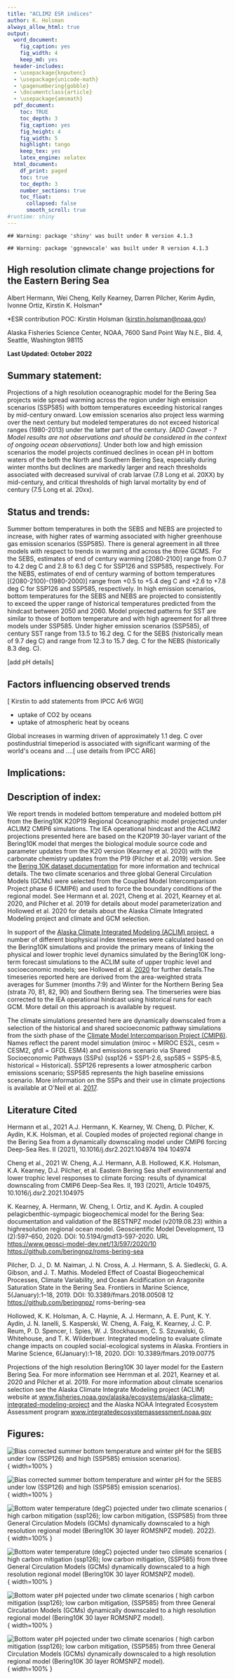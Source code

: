 ```yaml
---
title: "ACLIM2 ESR indices"
author: K. Holsman
always_allow_html: true
output:
  word_document:
    fig_caption: yes
    fig_width: 4
    keep_md: yes
  header-includes:
  - \usepackage{knputenc}
  - \usepackage{unicode-math}
  - \pagenumbering{gobble}
  - \documentclass{article}
  - \usepackage{amsmath}
  pdf_document:
    toc: TRUE
    toc_depth: 3
    fig_caption: yes
    fig_height: 4
    fig_width: 5
    highlight: tango
    keep_tex: yes
    latex_engine: xelatex
  html_document:
    df_print: paged
    toc: true
    toc_depth: 3
    number_sections: true
    toc_float:
      collapsed: false
      smooth_scroll: true
#runtime: shiny
---
```



```
## Warning: package 'shiny' was built under R version 4.1.3
```

```
## Warning: package 'ggnewscale' was built under R version 4.1.3
```




## High resolution climate change projections for the Eastern Bering Sea
Albert Hermann, Wei Cheng, Kelly Kearney, Darren Pilcher, Kerim Aydin, Ivonne Ortiz, Kirstin K. Holsman*

*ESR contribution POC: Kirstin Holsman (kirstin.holsman@noaa.gov)

Alaska Fisheries Science Center, NOAA, 7600 Sand Point Way N.E., Bld. 4, Seattle, Washington 98115

**Last Updated: October 2022** 

## Summary statement:

Projections of a high resolution oceanographic model for the Bering Sea projects wide spread warming across the region under high emission scenarios (SSP585) with bottom temperatures exceeding historical ranges by mid-century onward. Low emission scenarios also project less warming over the next century but modeled temperatures do not exceed historical ranges (1980-2013) under the latter part of the century. *[ADD Caveat - ? Model results are not observations and should be considered in the context of ongoing ocean observations].*
Under both low and high emission scenarios the model projects continued declines in ocean pH in bottom waters of the both the North and Southern Bering Sea, especially during winter months but declines are markedly larger and reach thresholds associated with decreased survival of crab larvae (7.8 Long et al. 20XX) by mid-century, and critical thresholds of high larval mortality by end of century (7.5 Long et al. 20xx). 

## Status and trends:  
Summer bottom temperatures in both the SEBS and NEBS are projected to increase, with higher rates of warming associated with higher greenhouse gas emission scenarios (SSP585). There is general agreement in all three models with respect to trends in warming and across the three GCMS. For the SEBS, estimates of end of century warming [2080-2100] range from 0.7 to 4.2 deg C and 2.8 to 6.1 deg C for SSP126 and SSP585, respectively. For the NEBS, estimates of end of century warming of bottom temperatures [(2080-2100)-(1980-2000)] range from +0.5 to +5.4 deg C and +2.6 to +7.8 deg C for SSP126 and SSP585, respectively. In high emission scenarios, bottom temperatures for the SEBS and NEBS are projected to consistently to exceed the upper range of historical temperatures predicted from the hindcast between 2050 and 2060. Model projected patterns for SST are similar to those of bottom temperature and with high agreement for all three models under SSP585. Under higher emission scenarios (SSP585), of century SST range from 13.5 to 16.2 deg. C for the SEBS (historically mean of 9.7 deg C) and range from 12.3 to 15.7 deg. C for the NEBS (historically 8.3 deg. C). 

[add pH details]

## Factors influencing observed trends
[ Kirstin to add statements from IPCC Ar6 WGI]
* uptake of CO2 by oceans
* uptake of atmospheric heat by oceans 

Global increases in warming driven of approximately 1.1 deg. C over postindustrial timeperiod is associated with significant warming of the world's oceans and ....[ use details from IPCC AR6]

## Implications: 


## Description of index: 

We report trends in modeled bottom temperature and modeled bottom pH from the Bering10K K20P19 Regional Oceanographic model projected under ACLIM2 CMIP6 simulations. The IEA operational hindcast and the ACLIM2 projections presented here are based on the K20P19 30-layer variant of the Bering10K model that merges the biological module source code and parameter updates from the K20 version (Kearney et al. 2020) with the carbonate chemistry updates from the P19 (Pilcher et al. 2019) version. See the [Bering 10K dataset documentation](https://zenodo.org/record/4586950/files/Bering10K_dataset_documentation.pdf) for more information and technical details. The two climate scenarios and three global General Circulation Models (GCMs) were selected from the Coupled Model Intercomparison Project phase 6 (CMIP6) and used to force the boundary conditions of the regional model. See Hermann et al. 2021, Cheng et al. 2021, Kearney et al. 2020, and Pilcher et al. 2019 for details about model parameterization and Hollowed et al. 2020 for details about the Alaska Climate Integrated Modeling project and climate and GCM selection. 

In support of the [Alaska Climate Integrated Modeling (ACLIM) project](www.fisheries.noaa.gov/alaska/ecosystems/alaska-climate-integrated-modeling-project), a number of different biophysical index timeseries were calculated based on the Bering10K simulations and provide the primary means of linking the physical and lower trophic level dynamics simulated by the Bering10K long-term forecast simulations to the ACLIM suite of upper trophic level and socioeconomic models; see Hollowed et al. [2020]() for further details.The timeseries reported here are derived from the area-weighted strata averages for Summer (months 7:9) and Winter for the Northern Bering Sea (strata 70, 81, 82, 90) and Southern Bering sea. The timerseries were bias corrected to the IEA operational hindcast using historical runs for each GCM. More detail on this approach is available by request.

The climate simulations presented here are dynamically downscaled from a selection of the historical and shared socioeconomic pathway simulations from the sixth phase of the [Climate Model Intercomparison Project (CMIP6)](https://www.wcrp-climate.org/wgcm-cmip/wgcm-cmip6). Names reflect the parent model simulation (miroc
= MIROC ES2L, cesm = CESM2, gfdl = GFDL ESM4) and emissions scenario via Shared Socioeconomic Pathways (SSPs) (ssp126 = SSP1-2.6, ssp585 = SSP5-8.5, historical = Historical). SSP126 represents a lower atmospheric carbon emissions scenario; SSP585 represents the high baseline emissions scenario. More information on the SSPs and their use in climate projections is available at O'Neil et al. [2017](
https://link.springer.com/article/10.1007/s10584-013-0905-2).


## Literature Cited
Hermann et al., 2021 A.J. Hermann, K. Kearney, W. Cheng, D. Pilcher, K. Aydin, K.K. Holsman, et al.
Coupled modes of projected regional change in the Bering Sea from a dynamically downscaling model under CMIP6 forcing Deep-Sea Res. II (2021), 10.1016/j.dsr2.2021.104974 194 104974

Cheng et al., 2021 W. Cheng, A.J. Hermann, A.B. Hollowed, K.K. Holsman, K.A. Kearney, D.J. Pilcher, et al.
Eastern Bering Sea shelf environmental and lower trophic level responses to climate forcing: results of dynamical downscaling from CMIP6 Deep-Sea Res. II, 193 (2021), Article 104975, 10.1016/j.dsr2.2021.104975

K. Kearney, A. Hermann, W. Cheng, I. Ortiz, and K. Aydin. A coupled pelagicbenthic-sympagic biogeochemical
model for the Bering Sea: documentation and validation of the BESTNPZ model (v2019.08.23) within a highresolution regional ocean model. Geoscientific Model Development, 13 (2):597–650, 2020. DOI: 10.5194/gmd13-597-2020. URL https://www.geosci-model-dev.net/13/597/2020/10 https://github.com/beringnpz/roms-bering-sea

Pilcher, D. J.,  D. M. Naiman, J. N. Cross, A. J. Hermann, S. A. Siedlecki, G. A. Gibson, and J. T. Mathis. Modeled Effect of Coastal Biogeochemical Processes, Climate Variability, and Ocean Acidification on Aragonite Saturation State in the Bering Sea. Frontiers in Marine Science, 5(January):1–18, 2019. DOI: 10.3389/fmars.2018.00508
12 https://github.com/beringnpz/ roms-bering-sea

Hollowed, K. K. Holsman, A. C. Haynie, A. J. Hermann, A. E. Punt, K. Y. Aydin, J. N. Ianelli, S. Kasperski,
W. Cheng, A. Faig, K. Kearney, J. C. P. Reum, P. D. Spencer, I. Spies, W. J. Stockhausen, C. S. Szuwalski, G. Whitehouse, and T. K. Wilderbuer. Integrated modeling to evaluate climate change impacts on coupled social-ecological systems in Alaska. Frontiers in Marine Science, 6(January):1–18, 2020. DOI: 10.3389/fmars.2019.00775


Projections of the high resolution Bering10K 30 layer model for the Eastern Bering Sea. For more information see Hermman et al. 2021, Kearney et al. 2020 and Pilcher et al. 2019. For more information about climate scenarios selection see the Alaska Climate Integrate Modeling project (ACLIM) website at www.fisheries.noaa.gov/alaska/ecosystems/alaska-climate-integrated-modeling-project and the Alaska NOAA Integrated Ecosystem Assessment program www.integratedecosystemassessment.noaa.gov


## Figures: 

![Bias corrected summer bottom temperature and winter pH for the SEBS under low (SSP126) and high (SSP585) emission scenarios).](ESR_EBS/Figs/annualTS_SSTBT.png){ width=100% }

![Bias corrected summer bottom temperature and winter pH for the SEBS under low (SSP126) and high (SSP585) emission scenarios).](ESR_EBS/Figs/annualTS.png){ width=100% }



![Bottom water temperature (degC) pojected under two climate scenarios ( high carbon mitigation (ssp126); low carbon mitigation, (SSP585) from three General Circulation Models (GCMs) dynamically downscaled to a high resolution regional model (Bering10K 30 layer ROMSNPZ model).  2022).](ESR_EBS/Figs/nonBC_weeklyProj_BT.png){ width=100% }

![Bottom water temperature (degC) pojected under two climate scenarios ( high carbon mitigation (ssp126); low carbon mitigation, (SSP585) from three General Circulation Models (GCMs) dynamically downscaled to a high resolution regional model (Bering10K 30 layer ROMSNPZ model).](ESR_EBS/Figs/nonBC_weeklyProj_BT_N.png){ width=100% }

![Bottom water pH pojected under two climate scenarios ( high carbon mitigation (ssp126); low carbon mitigation, (SSP585) from three General Circulation Models (GCMs) dynamically downscaled to a high resolution regional model (Bering10K 30 layer ROMSNPZ model).](ESR_EBS/Figs/nonBC_weeklyProj_pH.png){ width=100% }

![Bottom water pH pojected under two climate scenarios ( high carbon mitigation (ssp126); low carbon mitigation, (SSP585) from three General Circulation Models (GCMs) dynamically downscaled to a high resolution regional model (Bering10K 30 layer ROMSNPZ model).](ESR_EBS/Figs/nonBC_weeklyProj_pH_N.png){ width=100% }



